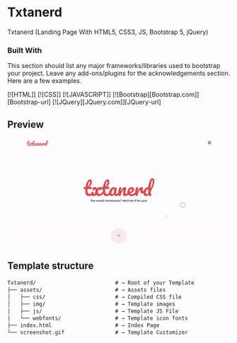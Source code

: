 # Txtanerd

Txtanerd (Landing Page With HTML5, CSS3, JS, Bootstrap 5, jQuery)

### Built With

This section should list any major frameworks/libraries used to bootstrap your project. Leave any add-ons/plugins for the acknowledgements section. Here are a few examples.

[![HTML]] [![CSS]] [![JAVASCRIPT]] [![Bootstrap][Bootstrap.com]][Bootstrap-url] [![JQuery][JQuery.com]][JQuery-url]

## Preview

![Home Page](screenshot.gif)

## Template structure

```shell
Txtanerd/                         # → Root of your Template
├── assets/                       # → Assets files
│   ├── css/                      # → Compiled CSS file
│   ├── img/                      # → Template images
│   ├── js/                       # → Template JS File
│   └── webfonts/                 # → Template icon fonts
├── index.html                    # → Index Page 
└── screenshot.gif                # → Template Customizer
```
